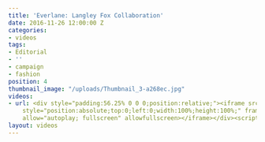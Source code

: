```yaml
---
title: 'Everlane: Langley Fox Collaboration'
date: 2016-11-26 12:00:00 Z
categories:
- videos
tags:
- Editorial
- ''
- campaign
- fashion
position: 4
thumbnail_image: "/uploads/Thumbnail_3-a268ec.jpg"
videos:
- url: <div style="padding:56.25% 0 0 0;position:relative;"><iframe src="https://player.vimeo.com/video/209160408?autoplay=1&title=0&byline=0&portrait=0"
    style="position:absolute;top:0;left:0;width:100%;height:100%;" frameborder="0"
    allow="autoplay; fullscreen" allowfullscreen></iframe></div><script src="https://player.vimeo.com/api/player.js"></script>
layout: videos
---
```


